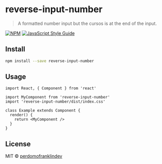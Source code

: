 # reverse-input-number

> A formatted number input but the cursos is at the end of the input.

[![NPM](https://img.shields.io/npm/v/reverse-input-number.svg)](https://www.npmjs.com/package/reverse-input-number) [![JavaScript Style Guide](https://img.shields.io/badge/code_style-standard-brightgreen.svg)](https://standardjs.com)

## Install

```bash
npm install --save reverse-input-number
```

## Usage

```tsx
import React, { Component } from 'react'

import MyComponent from 'reverse-input-number'
import 'reverse-input-number/dist/index.css'

class Example extends Component {
  render() {
    return <MyComponent />
  }
}
```

## License

MIT © [perdomofranklindev](https://github.com/perdomofranklindev)
